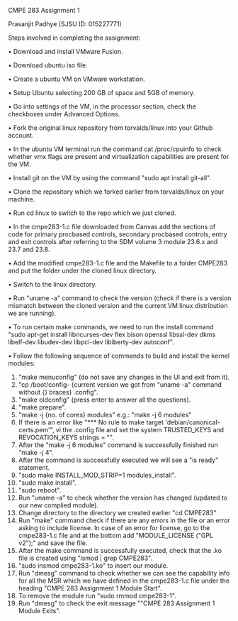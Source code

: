 CMPE 283 Assignment 1

Prasanjit Padhye (SJSU ID: 015227771)



Steps involved in completing the assignment:

•	Download and install VMware Fusion.

•	Download ubuntu iso file.

•	Create a ubuntu VM on VMware workstation.

•	Setup Ubuntu selecting 200 GB of space and 5GB of memory.

•	Go into settings of the VM, in the processor section, check the checkboxes under Advanced Options.

•	Fork the original linux repository from torvalds/linux into your Github account.

•	In the ubuntu VM terminal run the command cat /proc/cpuinfo to check whether vmx flags are present and virtualization capabilities are present for the VM.

•	Install git on the VM by using the command "sudo apt install git-all".

•	Clone the repository which we forked earlier from torvalds/linux on your machine.

•	Run cd linux to switch to the repo which we just cloned.

•	In the cmpe283-1.c file downloaded from Canvas add the sections of code for primary procbased controls, secondary procbased controls, entry and exit controls after referring to the SDM volume 3 module 23.6.x and 23.7 and 23.8.

•	Add the modified cmpe283-1.c file and the Makefile to a folder CMPE283 and put the folder under the cloned linux directory.

•	Switch to the linux directory.

•	Run "uname -a" command to check the version (check if there is a version mismatch between the cloned version and the current VM linux distribution we are running).

•	To run certain make commands, we need to run the install command "sudo apt-get install libncurses-dev flex bison openssl libssl-dev dkms libelf-dev libudev-dev libpci-dev libiberty-dev autoconf".

•	Follow the following sequence of commands to build and install the kernel modules:

1.	"make menuconfig" (do not save any changes in the UI and exit from it).
2.	"cp /boot/config- {current version we got from "uname -a" command without {} braces} .config".
3.	"make oldconfig" (press enter to answer all the questions).
4.	"make prepare".
5.	"make -j {no. of cores} modules" e.g.: "make -j 6 modules"
6.	If there is an error like "*** No rule to make target 'debian/canonical-certs.pem'", vi the .config file and set the system TRUSTED_KEYS and REVOCATION_KEYS strings = "".
7.	After the "make -j 6 modules" command is successfully finished run "make -j 4".
8.	After the command is successfully executed we will see a "is ready" statement.
9.	"sudo make INSTALL_MOD_STRIP=1 modules_install".
10.	"sudo make install".
11.	"sudo reboot".
12.	Run "uname -a" to check whether the version has changed (updated to our new complied module).
13.	Change directory to the directory we created earlier "cd CMPE283"
14.	Run "make" command check if there are any errors in the file or an error asking to include license. In case of an error for license, go to the cmpe283-1.c file and at the bottom add "MODULE_LICENSE ("GPL v2");" and save the file.
15.	After the make command is successfully executed, check that the .ko file is created using "lsmod | grep CMPE283".
16.	"sudo insmod cmpe283-1.ko" to insert our module.
17.	Run "dmesg" command to check whether we can see the capability info for all the MSR which we have defined in the cmpe283-1.c file under the heading "CMPE 283 Assignment 1 Module Start".
18.	To remove the module run "sudo rmmod cmpe283-1".
19.	Run "dmesg" to check the exit message ""CMPE 283 Assignment 1 Module Exits".
